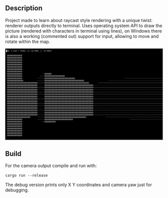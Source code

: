 ## Description

Project made to learn about raycast style rendering with a unique twist: renderer outputs directly to terminal.
Uses operating system API to draw the picture (rendered with characters in terminal using lines), on Windows there is also a working (commented out) support for input, allowing to move and rotate within the map.

![alt text](https://github.com/Im-Bee/wolfenstein_like_rendering_in_terminal/blob/master/Docs/ReadMeScreenshot.jpg?raw=true)

## Build

For the camera output compile and run with:

```
cargo run --release
```

The debug version prints only X Y coordinates and camera yaw just for debugging.

